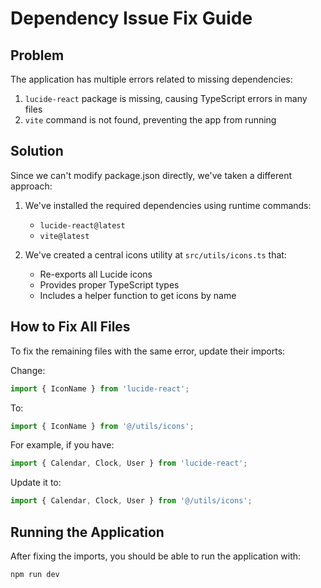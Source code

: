 
# Dependency Issue Fix Guide

## Problem
The application has multiple errors related to missing dependencies:
1. `lucide-react` package is missing, causing TypeScript errors in many files
2. `vite` command is not found, preventing the app from running

## Solution
Since we can't modify package.json directly, we've taken a different approach:

1. We've installed the required dependencies using runtime commands:
   - `lucide-react@latest`
   - `vite@latest`

2. We've created a central icons utility at `src/utils/icons.ts` that:
   - Re-exports all Lucide icons
   - Provides proper TypeScript types
   - Includes a helper function to get icons by name

## How to Fix All Files
To fix the remaining files with the same error, update their imports:

Change:
```typescript
import { IconName } from 'lucide-react';
```

To:
```typescript
import { IconName } from '@/utils/icons';
```

For example, if you have:
```typescript
import { Calendar, Clock, User } from 'lucide-react';
```

Update it to:
```typescript
import { Calendar, Clock, User } from '@/utils/icons';
```

## Running the Application
After fixing the imports, you should be able to run the application with:
```
npm run dev
```
